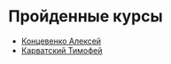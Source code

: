 # Пройденные курсы

- [Концевенко Алексей](https://github.com/kirieshki24/skills-github-pages)
- [Карватский Тимофей](https://github.com/karvatskiy-ta/skills-github-pages)
